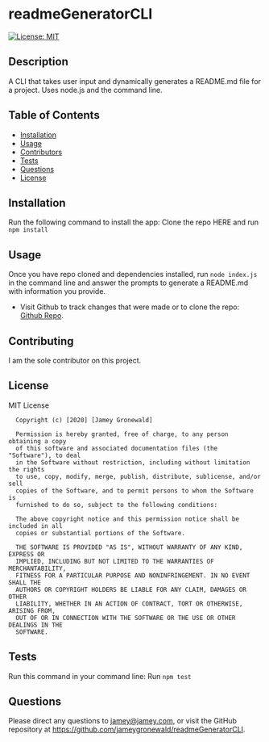# readmeGeneratorCLI
  [![License: MIT](https://img.shields.io/badge/License-MIT-yellow.svg)](https://opensource.org/licenses/MIT)
  
  ## Description
  A CLI that takes user input and dynamically generates a README.md file for a project. Uses node.js and the command line.

  ## Table of Contents
  * [Installation](#Installation)
  * [Usage](#Usage)
  * [Contributors](#Contributors)
  * [Tests](#Tests)
  * [Questions](#Questions)
  * [License](#License)

  ## Installation
  Run the following command to install the app: Clone the repo HERE and run ```npm install```

  ## Usage
  Once you have repo cloned and dependencies installed, run ```node index.js``` in the command line and answer the prompts to generate a README.md with information you provide.

  * Visit Github to track changes that were made or to clone the repo: [Github Repo](https://github.com/jameygronewald/readmeGeneratorCLI).

  ## Contributing
  I am the sole contributor on this project.
  
  ## License
  MIT License

      Copyright (c) [2020] [Jamey Gronewald]
      
      Permission is hereby granted, free of charge, to any person obtaining a copy
      of this software and associated documentation files (the "Software"), to deal
      in the Software without restriction, including without limitation the rights
      to use, copy, modify, merge, publish, distribute, sublicense, and/or sell
      copies of the Software, and to permit persons to whom the Software is
      furnished to do so, subject to the following conditions:
      
      The above copyright notice and this permission notice shall be included in all
      copies or substantial portions of the Software.
      
      THE SOFTWARE IS PROVIDED "AS IS", WITHOUT WARRANTY OF ANY KIND, EXPRESS OR
      IMPLIED, INCLUDING BUT NOT LIMITED TO THE WARRANTIES OF MERCHANTABILITY,
      FITNESS FOR A PARTICULAR PURPOSE AND NONINFRINGEMENT. IN NO EVENT SHALL THE
      AUTHORS OR COPYRIGHT HOLDERS BE LIABLE FOR ANY CLAIM, DAMAGES OR OTHER
      LIABILITY, WHETHER IN AN ACTION OF CONTRACT, TORT OR OTHERWISE, ARISING FROM,
      OUT OF OR IN CONNECTION WITH THE SOFTWARE OR THE USE OR OTHER DEALINGS IN THE
      SOFTWARE.
  
  ## Tests
  Run this command in your command line: Run ```npm test```

  ## Questions
  Please direct any questions to jamey@jamey.com, or visit the GitHub repository at https://github.com/jameygronewald/readmeGeneratorCLI.